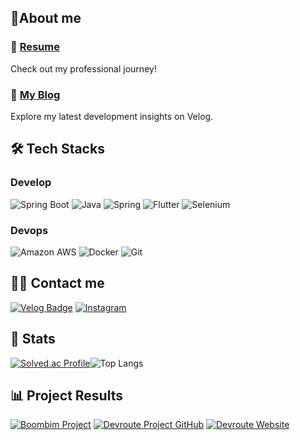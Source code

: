 ## 👋About me

### 📄 [Resume](https://mousy-operation-6b9.notion.site/26d0582020944a6eafc30766428b3e6b)  
Check out my professional journey!

### 📝 [My Blog](https://velog.io/@msw0909/posts)  
Explore my latest development insights on Velog.

  


## 🛠️ Tech Stacks
### Develop
 ![Spring Boot](https://img.shields.io/badge/Spring%20Boot-6DB33F?style=for-the-badge&logo=Spring%20Boot&logoColor=white)
 ![Java](https://img.shields.io/badge/Java-007396?style=for-the-badge&logo=Java&logoColor=white)
 ![Spring](https://img.shields.io/badge/Spring-6DB33F?style=for-the-badge&logo=Spring&logoColor=white)
 ![Flutter](https://img.shields.io/badge/Flutter-02569B?style=for-the-badge&logo=Flutter&logoColor=white)
 ![Selenium](https://img.shields.io/badge/Selenium-43B02A?style=for-the-badge&logo=Selenium&logoColor=white)<br>
 ### Devops
 ![Amazon AWS](https://img.shields.io/badge/Amazon%20AWS-232F3E?style=for-the-badge&logo=Amazon%20AWS&logoColor=white)
 ![Docker](https://img.shields.io/badge/Docker-2496ED?style=for-the-badge&logo=Docker&logoColor=white)
 ![Git](https://img.shields.io/badge/Git-F05032?style=for-the-badge&logo=Git&logoColor=white)

## 🧑‍💻 Contact me
[![Velog Badge](https://img.shields.io/badge/Velog-20C997?style=for-the-badge&logo=Velog&logoColor=white)](https://velog.io/@msw0909/posts)
[![Instagram](https://img.shields.io/badge/Instagram-E4405F?style=for-the-badge&logo=Instagram&logoColor=white&link=https://www.instagram.com/always__mun/)](https://www.instagram.com/always__mun/)



## 🏅 Stats
 [![Solved.ac Profile](http://mazassumnida.wtf/api/v2/generate_badge?boj=msw0909)](https://solved.ac/msw0909/)![Top Langs](https://github-readme-stats.vercel.app/api/top-langs/?username=Munhangyeol&layout=compact&bg_color=180,000000,&title_color=000000&text_color=000000)

 ## 📊 Project Results
[![Boombim Project](https://img.shields.io/badge/Boombim_Project-181717?style=for-the-badge&logo=github)](https://github.com/Munhangyeol/Boombim_makerstar)
[![Devroute Project GitHub](https://img.shields.io/badge/Devroute_Project_GitHub-181717?style=for-the-badge&logo=github&logoColor=white)](https://github.com/Munhangyeol/Dev-Route-BE)  [![Devroute Website](https://img.shields.io/badge/Devroute_Website-0078D4?style=for-the-badge&logo=google-chrome&logoColor=white)](https://devroute.site/mainpage)




